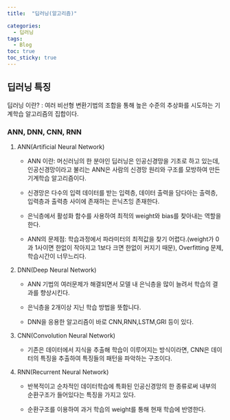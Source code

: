 ```yaml
---
title:  "딥러닝(알고리즘)"

categories:
  - 딥러닝
tags:
  - Blog
toc: true
toc_sticky: true
---
```


## 딥러닝 특징

딥러닝 이란? : 여러 비선형 변환기법의 조합을 통해 높은 수준의 추상화를 시도하는 기계학습 알고리즘의 집합이다.

### ANN, DNN, CNN, RNN

1. ANN(Artificial Neural Network)

    - ANN 이란: 머신러닝의 한 분야인 딥러닝은 인공신경망을 기초로 하고 있는데, 인공신경망이라고 불리는 ANN은 사람의 신경망 원리와 구조를 모방하여 만든 기계학습 알고리즘이다.

    - 신경망은 다수의 입력 데이터를 받는 입력층, 데이터 출력을 담다아는 출력층, 입력층과 출력층 사이에 존재하는 은닉츠잉 존재한다. 

    - 은닉층에서 활성화 함수를 사용하여 최적의 weight와 bias를 찾아내는 역할을 한다.

    - ANN의 문제점: 학습과정에서 파라미터의 최적값을 찾기 어렵다.(weight가 0과 1사이면 한없이 작아지고 1보다 크면 한없이 커지기 때문), Overfitting 문제, 학습시간이 너무느리다.

2. DNN(Deep Neural Network)

    - ANN 기법의 여러문제가 해결되면서 모델 내 은닉층을 많이 늘려서 학습의 결과를 향상시킨다.

    - 은닉층을 2개이상 지닌 학습 방법을 뜻합니다.

    - DNN을 응용한 알고리즘이 바로 CNN,RNN,LSTM,GRI 등이 있다.


3. CNN(Convolution Neural Network)

    - 기존은 데이터에서 지식을 추출해 학습이 이루어지는 방식이라면, CNN은 데이터의 특징을 추출하여 특징들의 패턴을 파악하는 구조이다.

4. RNN(Recurrent Neural Network)

    - 반복적이고 순차적인 데이터학습에 특화된 인공신경망의 한 종류로써 내부의 순환구조가 들어있다는 특징을 가지고 있다.

    - 순환구조를 이용하여 과거 학습의 weight를 통해 현재 학습에 반영한다.








